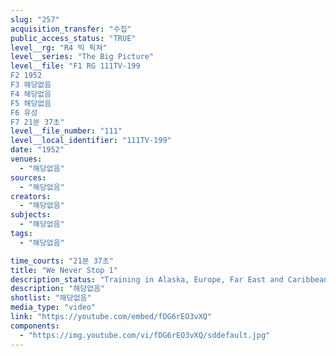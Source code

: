 ```yaml
---
slug: "257"
acquisition_transfer: "수집"
public_access_status: "TRUE"
level__rg: "R4 빅 픽쳐"
level__series: "The Big Picture"
level__file: "F1 RG 111TV-199
F2 1952
F3 해당없음
F4 해당없음
F5 해당없음
F6 유성
F7 21분 37초"
level__file_number: "111"
level__local_identifier: "111TV-199"
date: "1952"
venues: 
  - "해당없음"
sources: 
  - "해당없음"
creators: 
  - "해당없음"
subjects: 
  - "해당없음"
tags: 
  - "해당없음"

time_courts: "21분 37초"
title: "We Never Stop 1"
description_status: "Training in Alaska, Europe, Far East and Caribbean."
description: "해당없음"
shotlist: "해당없음"
media_type: "video"
link: "https://youtube.com/embed/fDG6rEO3vXQ"
components: 
  - "https://img.youtube.com/vi/fDG6rEO3vXQ/sddefault.jpg"
---
```

